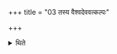 +++
title = "03 तस्य वैश्वदेववत्कल्पः"

+++

<details><summary>थिते</summary>

3. The procedure is similar to that of the Vaiśvadeva.
</details>
